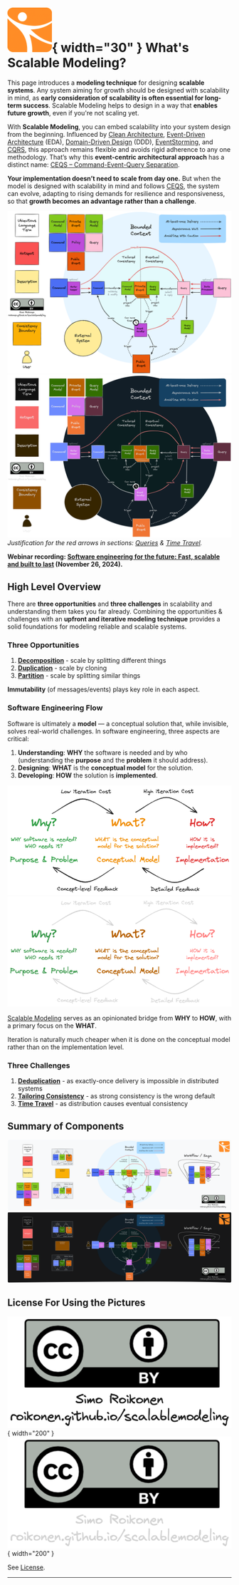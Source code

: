 # ![](assets/logo_100x100.png){ width="30" } What's Scalable Modeling?

This page introduces a **modeling technique** for designing **scalable systems**. Any system aiming for growth should be designed with scalability in mind, as **early consideration of scalability is often essential for long-term success**. Scalable Modeling helps to design in a way that **enables future growth**, even if you're not scaling yet.

With **Scalable Modeling**, you can embed scalability into your system design from the beginning. Influenced by [Clean Architecture](credits/#robert-c-martin), [Event-Driven Architecture](theory/#event-driven-architecture-eda) (EDA), [Domain-Driven Design](credits/#eric-evans) (DDD), [EventStorming](credits/#alberto-brandolini), and [CQRS](theory/#command-query-responsibility-segregation-cqrs), this approach remains flexible and avoids rigid adherence to any one methodology. That’s why this **event-centric architectural approach** has a distinct name: [CEQS – Command-Event-Query Separation](ceqs/#ceqs-command-event-query-separation).

**Your implementation doesn’t need to scale from day one.** But when the model is designed with scalability in mind and follows [CEQS](ceqs/#ceqs-command-event-query-separation), the system can evolve, adapting to rising demands for resilience and responsiveness, so that **growth becomes an advantage rather than a challenge**.


![](assets/images/scalable_modeling_components.png#only-light)
![](assets/images/scalable_modeling_components_dark.png#only-dark)
_Justification for the red arrows in sections: [Queries](components/#queries) & [Time Travel](challenges/#time-travel)._

**Webinar recording: [Software engineering for the future: Fast, scalable and built to last](https://www.twoday.fi/en/content/webinars/webinar-software-engineering-for-the-future-fast-scalable-and-built-to-last) (November 26, 2024).**

## High Level Overview

There are **three opportunities** and **three challenges** in scalability and understanding them takes you far already. Combining the opportunities & challenges with an **upfront and iterative modeling technique** provides a solid foundations for modeling reliable and scalable systems.

### Three Opportunities

1. **[Decomposition](opportunities/#decomposition)** - scale by splitting different things
2. **[Duplication](opportunities/#duplication)** - scale by cloning
3. **[Partition](opportunities/#partition)** - scale by splitting similar things

**Immutability** (of messages/events) plays key role in each aspect. 

### Software Engineering Flow

Software is ultimately a **model** — a conceptual solution that, while invisible, solves real-world challenges. 
In software engineering, three aspects are critical:

1. **Understanding**: **WHY** the software is needed and by who (understanding the **purpose** and the **problem**
   it should address).
2. **Designing**: **WHAT** is the **conceptual model** for the solution.
3. **Developing**: **HOW** the solution is **implemented**.

![](assets/images/why_what_how.png#only-light)
![](assets/images/why_what_how_dark.png#only-dark)

[Scalable Modeling](https://roikonen.github.io/scalablemodeling/) serves as an opinionated bridge from **WHY** to
**HOW**, with a primary focus on the **WHAT**.

Iteration is naturally much cheaper when it is done on the conceptual model rather than on the implementation level.

### Three Challenges

1. **[Deduplication](challenges/#deduplication)** - as exactly-once delivery is impossible in distributed systems
2. **[Tailoring Consistency](challenges/#tailoring-consistency)** - as strong consistency is the wrong default
3. **[Time Travel](challenges/#time-travel)** - as distribution causes eventual consistency

## Summary of Components

![](assets/images/components_of_scalable_modeling.png#only-light)
![](assets/images/components_of_scalable_modeling_dark.png#only-dark)

## License For Using the Pictures

![](assets/images/copyright.png#only-light){ width="200" }
![](assets/images/copyright_dark.png#only-dark){ width="200" }

See [License](https://github.com/roikonen/scalablemodeling/blob/main/LICENSE.md).

---

<script src="https://giscus.app/client.js"
        data-repo="roikonen/scalablemodeling"
        data-repo-id="R_kgDOM8SonQ"
        data-category="General"
        data-category-id="DIC_kwDOM8Sonc4Cj6Rl"
        data-mapping="pathname"
        data-strict="0"
        data-reactions-enabled="1"
        data-emit-metadata="0"
        data-input-position="bottom"
        data-theme="light"
        data-lang="en"
        crossorigin="anonymous"
        async>
</script>
